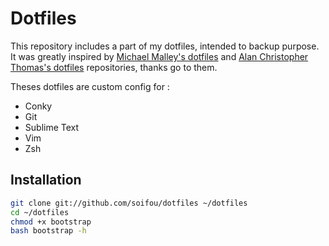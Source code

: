 Dotfiles
========

This repository includes a part of my dotfiles, intended to backup purpose. It was greatly inspired by [Michael Malley's dotfiles] and [Alan Christopher Thomas's dotfiles] repositories, thanks go to them.

Theses dotfiles are custom config for :
- Conky
- Git
- Sublime Text
- Vim
- Zsh

Installation
------------
``` bash
git clone git://github.com/soifou/dotfiles ~/dotfiles
cd ~/dotfiles
chmod +x bootstrap
bash bootstrap -h
```

[Michael Malley's dotfiles]:https://github.com/michaeljsmalley/dotfiles
[Alan Christopher Thomas's dotfiles]:https://github.com/alanctkc/dotfiles